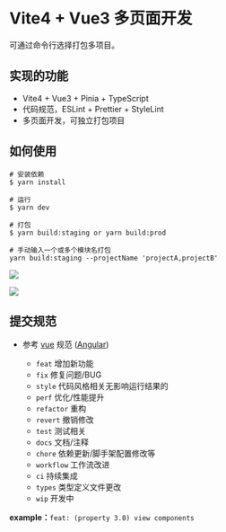 # Vite4 + Vue3 多页面开发

可通过命令行选择打包多项目。

## 实现的功能

- Vite4 + Vue3 + Pinia + TypeScript
- 代码规范，ESLint + Prettier + StyleLint
- 多页面开发，可独立打包项目

## 如何使用

```
# 安装依赖
$ yarn install

# 运行
$ yarn dev

# 打包
$ yarn build:staging or yarn build:prod

# 手动输入一个或多个模块名打包
yarn build:staging --projectName 'projectA,projectB'
```

![](https://gitee.com/zloooong/image_store/raw/master/img/20230621104401.png)

![](https://gitee.com/zloooong/image_store/raw/master/img/20230621104511.png)

## 提交规范

- 参考 [vue](https://github.com/vuejs/vue/blob/dev/.github/COMMIT_CONVENTION.md) 规范 ([Angular](https://github.com/conventional-changelog/conventional-changelog/tree/master/packages/conventional-changelog-angular))

  - `feat` 增加新功能
  - `fix` 修复问题/BUG
  - `style` 代码风格相关无影响运行结果的
  - `perf` 优化/性能提升
  - `refactor` 重构
  - `revert` 撤销修改
  - `test` 测试相关
  - `docs` 文档/注释
  - `chore` 依赖更新/脚手架配置修改等
  - `workflow` 工作流改进
  - `ci` 持续集成
  - `types` 类型定义文件更改
  - `wip` 开发中

**example：**`feat: (property 3.0) view components`
